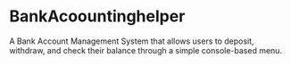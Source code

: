 # BankAcoountinghelper
A Bank Account Management System that allows users to deposit, withdraw, and check their balance through a simple console-based menu.
